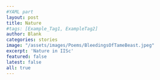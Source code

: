 ```yaml
---
#YAML part
layout: post
title: Nature
#tags: [Example_Tag1, ExampleTag2]
author: Blank
categories: stories
image: "/assets/images/Poems/BleedingsOfTameBeast.jpeg"
excerpt: 'Nature in IISc'
featured: false
latest: false
all: true
---
```

